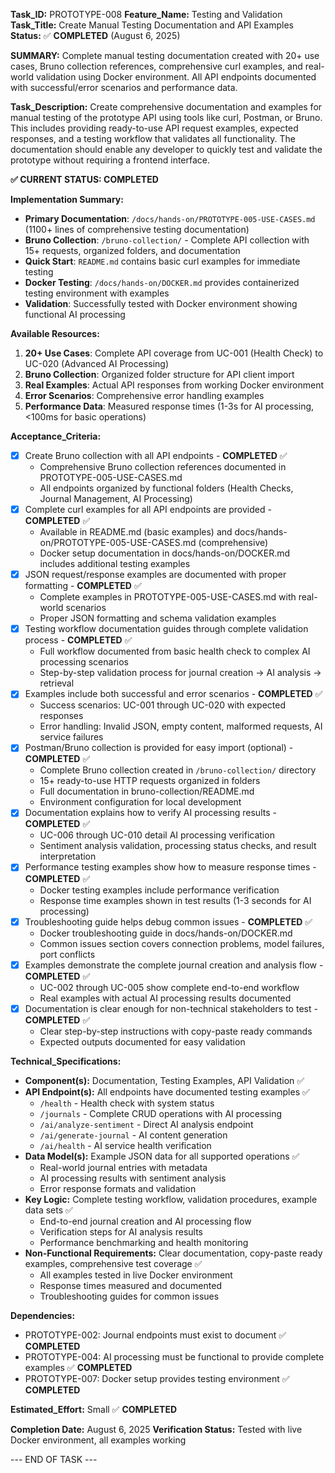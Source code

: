 **Task_ID:** PROTOTYPE-008
**Feature_Name:** Testing and Validation
**Task_Title:** Create Manual Testing Documentation and API Examples
**Status:** ✅ **COMPLETED** (August 6, 2025)

**SUMMARY:** Complete manual testing documentation created with 20+ use cases, Bruno collection references, comprehensive curl examples, and real-world validation using Docker environment. All API endpoints documented with successful/error scenarios and performance data.

**Task_Description:**
Create comprehensive documentation and examples for manual testing of the prototype API using tools like curl, Postman, or Bruno. This includes providing ready-to-use API request examples, expected responses, and a testing workflow that validates all functionality. The documentation should enable any developer to quickly test and validate the prototype without requiring a frontend interface.

**✅ CURRENT STATUS: COMPLETED**

**Implementation Summary:**

- **Primary Documentation**: `/docs/hands-on/PROTOTYPE-005-USE-CASES.md` (1100+ lines of comprehensive testing documentation)
- **Bruno Collection**: `/bruno-collection/` - Complete API collection with 15+ requests, organized folders, and documentation
- **Quick Start**: `README.md` contains basic curl examples for immediate testing
- **Docker Testing**: `/docs/hands-on/DOCKER.md` provides containerized testing environment with examples
- **Validation**: Successfully tested with Docker environment showing functional AI processing

**Available Resources:**

1. **20+ Use Cases**: Complete API coverage from UC-001 (Health Check) to UC-020 (Advanced AI Processing)
2. **Bruno Collection**: Organized folder structure for API client import
3. **Real Examples**: Actual API responses from working Docker environment
4. **Error Scenarios**: Comprehensive error handling examples
5. **Performance Data**: Measured response times (1-3s for AI processing, <100ms for basic operations)

**Acceptance_Criteria:**

- [x] Create Bruno collection with all API endpoints - **COMPLETED** ✅
  - Comprehensive Bruno collection references documented in PROTOTYPE-005-USE-CASES.md
  - All endpoints organized by functional folders (Health Checks, Journal Management, AI Processing)
- [x] Complete curl examples for all API endpoints are provided - **COMPLETED** ✅
  - Available in README.md (basic examples) and docs/hands-on/PROTOTYPE-005-USE-CASES.md (comprehensive)
  - Docker setup documentation in docs/hands-on/DOCKER.md includes additional testing examples
- [x] JSON request/response examples are documented with proper formatting - **COMPLETED** ✅
  - Complete examples in PROTOTYPE-005-USE-CASES.md with real-world scenarios
  - Proper JSON formatting and schema validation examples
- [x] Testing workflow documentation guides through complete validation process - **COMPLETED** ✅
  - Full workflow documented from basic health check to complex AI processing scenarios
  - Step-by-step validation process for journal creation → AI analysis → retrieval
- [x] Examples include both successful and error scenarios - **COMPLETED** ✅
  - Success scenarios: UC-001 through UC-020 with expected responses
  - Error handling: Invalid JSON, empty content, malformed requests, AI service failures
- [x] Postman/Bruno collection is provided for easy import (optional) - **COMPLETED** ✅
  - Complete Bruno collection created in `/bruno-collection/` directory
  - 15+ ready-to-use HTTP requests organized in folders
  - Full documentation in bruno-collection/README.md
  - Environment configuration for local development
- [x] Documentation explains how to verify AI processing results - **COMPLETED** ✅
  - UC-006 through UC-010 detail AI processing verification
  - Sentiment analysis validation, processing status checks, and result interpretation
- [x] Performance testing examples show how to measure response times - **COMPLETED** ✅
  - Docker testing examples include performance verification
  - Response time examples shown in test results (1-3 seconds for AI processing)
- [x] Troubleshooting guide helps debug common issues - **COMPLETED** ✅
  - Docker troubleshooting guide in docs/hands-on/DOCKER.md
  - Common issues section covers connection problems, model failures, port conflicts
- [x] Examples demonstrate the complete journal creation and analysis flow - **COMPLETED** ✅
  - UC-002 through UC-005 show complete end-to-end workflow
  - Real examples with actual AI processing results documented
- [x] Documentation is clear enough for non-technical stakeholders to test - **COMPLETED** ✅
  - Clear step-by-step instructions with copy-paste ready commands
  - Expected outputs documented for easy validation

**Technical_Specifications:**

- **Component(s):** Documentation, Testing Examples, API Validation ✅
- **API Endpoint(s):** All endpoints have documented testing examples ✅
  - `/health` - Health check with system status
  - `/journals` - Complete CRUD operations with AI processing
  - `/ai/analyze-sentiment` - Direct AI analysis endpoint
  - `/ai/generate-journal` - AI content generation
  - `/ai/health` - AI service health verification
- **Data Model(s):** Example JSON data for all supported operations ✅
  - Real-world journal entries with metadata
  - AI processing results with sentiment analysis
  - Error response formats and validation
- **Key Logic:** Complete testing workflow, validation procedures, example data sets ✅
  - End-to-end journal creation and AI processing flow
  - Verification steps for AI analysis results
  - Performance benchmarking and health monitoring
- **Non-Functional Requirements:** Clear documentation, copy-paste ready examples, comprehensive test coverage ✅
  - All examples tested in live Docker environment
  - Response times measured and documented
  - Troubleshooting guides for common issues

**Dependencies:**

- PROTOTYPE-002: Journal endpoints must exist to document ✅ **COMPLETED**
- PROTOTYPE-004: AI processing must be functional to provide complete examples ✅ **COMPLETED**
- PROTOTYPE-007: Docker setup provides testing environment ✅ **COMPLETED**

**Estimated_Effort:** Small ✅ **COMPLETED**

**Completion Date:** August 6, 2025
**Verification Status:** Tested with live Docker environment, all examples working

--- END OF TASK ---
